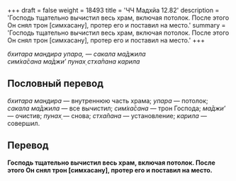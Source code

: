+++
draft = false
weight = 18493
title = 'ЧЧ Мадхйа 12.82'
description = 'Господь тщательно вычистил весь храм, включая потолок. После этого Он снял трон [симхасану], протер его и поставил на место.'
summary = 'Господь тщательно вычистил весь храм, включая потолок. После этого Он снял трон [симхасану], протер его и поставил на место.'
+++

_бхитара мандира упара, — сакала ма̄джила  
сим̇ха̄сана ма̄джи’ пунах̣ стха̄пана карила_

## Пословный перевод

_бхитара_ _мандира_ — внутреннюю часть храма; _упара_ — потолок; _сакала_ _ма̄джила_ — все вычистил; _сим̇ха̄сана_ — трон Господа; _ма̄джи’_ — очистив; _пунах̣_ — снова; _стха̄пана_ — установление; _карила_ — совершил.

## Перевод

**Господь тщательно вычистил весь храм, включая потолок. После этого Он снял трон \[симхасану\], протер его и поставил на место.**
